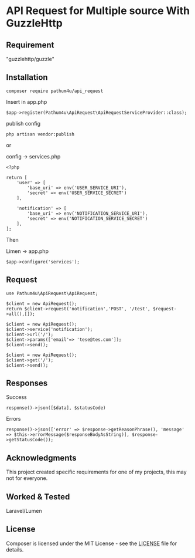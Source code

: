 API Request for Multiple source With GuzzleHttp
========================================

Requirement    
------------

"guzzlehttp/guzzle"


Installation 
------------

```
composer require pathum4u/api_request
```


Insert in app.php

```
$app->register(Pathum4u\ApiRequest\ApiRequestServiceProvider::class);
```

publish config

```
php artisan vendor:publish
```

or 

config -> services.php

```
<?php

return [
    'user' => [
        'base_uri' => env('USER_SERVICE_URI'),
        'secret' => env('USER_SERVICE_SECRET')
    ],

    'notification' => [
        'base_uri' => env('NOTIFICATION_SERVICE_URI'),
        'secret' => env('NOTIFICATION_SERVICE_SECRET')
    ],
];
```
Then

Limen -> app.php

```
$app->configure('services');
```

Request
-------


```
use Pathum4u\ApiRequest\ApiRequest;

$client = new ApiRequest();
return $client->request('notification','POST', '/test', $request->all(),[]);
```

```
$client = new ApiRequest();
$client->service('notification');
$client->url('/');
$client->params(['email'=> 'tese@tes.com']);
$client->send();
```

```
$client = new ApiRequest();
$client->get('/');
$client->send();
```


Responses
-------

Success

```
response()->json([$data], $statusCode)
```

Errors

```
response()->json(['error' => $response->getReasonPhrase(), 'message' => $this->errorMessage($responseBodyAsString)], $response->getStatusCode());
```

Acknowledgments
---------------

This project created specific requirements for one of my projects, this may not for everyone.


Worked & Tested 
-------

Laravel/Lumen


License
-------

Composer is licensed under the MIT License - see the [LICENSE](LICENSE) file for details.
